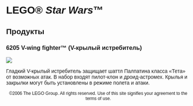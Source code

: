 <div lang="ru-RU" style="font-family: Helvetica, sans-serif;">
<h1>LEGO® <i>Star Wars</i>™</h1>
<h2>Продукты</h2>
<h3>
<span class="product_number">6205</span>
<span class="title">V-wing fighter™ (V-крылый истребитель)</span>
</h3>
<img src="https://www.lego.com/cdn/product-assets/product.img.pri/6205-0000-XX-12-1.jpg" type="image/jpeg">
<p class="description">Гладкий V-крылый истребитель защищает шаттл Палпатина класса «Тета» от возможных атак. В набор входят пилот-клон и дроид-астромех. Крылья и закрылки могут быть установлены в режиме полета и атаки.</p>
<p class="footer" style="font-size: 12px; text-align: center;">©2006 The LEGO Group. All rights reserved. Use of this site signifies your agreement to the terms of use.</p>
</div>
